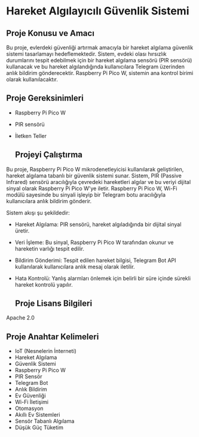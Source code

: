 # Hareket Algılayıcılı Güvenlik Sistemi

## Proje Konusu ve Amacı
 Bu proje, evlerdeki güvenliği artırmak amacıyla bir hareket algılama güvenlik sistemi
tasarlamayı hedeflemektedir. Sistem, evdeki olası hırsızlık durumlarını tespit edebilmek için
bir hareket algılama sensörü (PIR sensörü) kullanacak ve bu hareket algılandığında
kullanıcılara Telegram üzerinden anlık bildirim gönderecektir. Raspberry Pi Pico W, sistemin
ana kontrol birimi olarak kullanılacaktır.

## Proje Gereksinimleri
- Raspberry Pi Pico W
- PIR sensörü
- İletken Teller
  
  ## Projeyi Çalıştırma
Bu proje, Raspberry Pi Pico W mikrodenetleyicisi kullanılarak geliştirilen, hareket algılama tabanlı bir güvenlik sistemi sunar. Sistem, PIR (Passive Infrared) sensörü aracılığıyla çevredeki hareketleri algılar ve bu veriyi dijital sinyal olarak Raspberry Pi Pico W'ye iletir. Raspberry Pi Pico W, Wi-Fi modülü sayesinde bu sinyali işleyip bir Telegram botu aracılığıyla kullanıcılara anlık bildirim gönderir.
  
  Sistem akışı şu şekildedir:
- Hareket Algılama: PIR sensörü, hareket algıladığında bir dijital sinyal üretir.
- Veri İşleme: Bu sinyal, Raspberry Pi Pico W tarafından okunur ve hareketin varlığı tespit edilir.
- Bildirim Gönderimi: Tespit edilen hareket bilgisi, Telegram Bot API kullanılarak kullanıcılara anlık mesaj olarak iletilir.
- Hata Kontrolü: Yanlış alarmları önlemek için belirli bir süre içinde sürekli hareket kontrolü yapılır.

  ## Proje Lisans Bilgileri
Apache 2.0
  
  ## Proje Anahtar Kelimeleri
- IoT (Nesnelerin İnterneti)
- Hareket Algılama
- Güvenlik Sistemi
- Raspberry Pi Pico W
- PIR Sensör
- Telegram Bot
- Anlık Bildirim
- Ev Güvenliği
- Wi-Fi İletişimi
- Otomasyon
- Akıllı Ev Sistemleri
- Sensör Tabanlı Algılama
- Düşük Güç Tüketim
